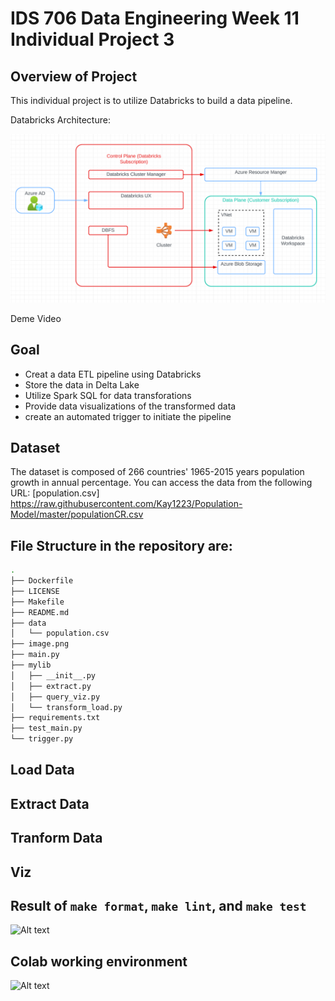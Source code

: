 # IDS 706 Data Engineering Week 11 Individual Project 3

## Overview of Project

This individual project is to utilize Databricks to build a data pipeline.

Databricks Architecture:

![databricks structure](image.png)

Deme Video 

## Goal
* Creat a data ETL pipeline using Databricks
* Store the data in Delta Lake
* Utilize Spark SQL for data transforations
* Provide data visualizations of the transformed data
* create an automated trigger to initiate the pipeline

## Dataset
The dataset is composed of 266 countries' 1965-2015 years population growth in annual percentage. You can access the data from the following URL: [population.csv] https://raw.githubusercontent.com/Kay1223/Population-Model/master/populationCR.csv

## File Structure in the repository are:

```bash
.
├── Dockerfile
├── LICENSE
├── Makefile
├── README.md
├── data
│   └── population.csv
├── image.png
├── main.py
├── mylib
│   ├── __init__.py
│   ├── extract.py
│   ├── query_viz.py
│   └── transform_load.py
├── requirements.txt
├── test_main.py
└── trigger.py
```

## Load Data

## Extract Data

## Tranform Data

## Viz



## Result of `make format`, `make lint`, and `make test`

![Alt text](<Screenshot 2023-10-29 at 11.51.14 PM.png>)

## Colab working environment

![Alt text](<Screenshot 2023-10-29 at 11.37.15 PM.png>)
